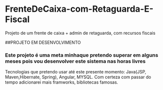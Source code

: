# FrenteDeCaixa-com-Retaguarda-E-Fiscal
Projeto de um frente de caixa + admin de retaguarda, com recursos fiscais

##PROJETO EM DESENVOLVIMENTO
### Este projeto é uma meta minhaque pretendo superar em alguns meses pois vou desenvolver este sistema nas horas livres

Tecnologias que pretendo usar até este presente momento: Java(JSP, Maven,Hibernate, Spring), Angular, MYSQL. Com certeza com passar do tempo adicionarei mais framworks, bibliotecas famosas.
